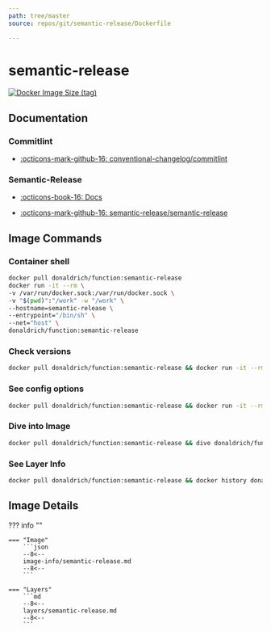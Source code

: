 ```yaml
---
path: tree/master
source: repos/git/semantic-release/Dockerfile

---
```


# semantic-release

[![Docker Image Size (tag)](https://img.shields.io/docker/image-size/donaldrich/function/semantic-release?color=blue&label=donaldrich/function:semantic-release&logo=docker&style=flat-square)](https://hub.docker.com/r/donaldrich/function/semantic-release)

## Documentation

### Commitlint

- [:octicons-mark-github-16: conventional-changelog/commitlint](https://github.com/conventional-changelog/commitlint)

### Semantic-Release

- [:octicons-book-16: Docs](https://semantic-release.gitbook.io/semantic-release)

- [:octicons-mark-github-16: semantic-release/semantic-release](https://github.com/semantic-release/semantic-release)

## Image Commands

### Container shell

```sh
docker pull donaldrich/function:semantic-release
docker run -it --rm \
-v /var/run/docker.sock:/var/run/docker.sock \
-v "$(pwd)":"/work" -w "/work" \
--hostname=semantic-release \
--entrypoint="/bin/sh" \
--net="host" \
donaldrich/function:semantic-release
```

### Check versions

```sh
docker pull donaldrich/function:semantic-release && docker run -it --rm  donaldrich/function:semantic-release validate
```

### See config options

```sh
docker pull donaldrich/function:semantic-release && docker run -it --rm  donaldrich/function:semantic-release help
```

### Dive into Image

```sh
docker pull donaldrich/function:semantic-release && dive donaldrich/function:semantic-release
```

### See Layer Info

```sh
docker pull donaldrich/function:semantic-release && docker history donaldrich/function:semantic-release
```

## Image Details

??? info ""

    === "Image"
        ```json
        --8<--
        image-info/semantic-release.md
        --8<--
        ```

    === "Layers"
        ```md
        --8<--
        layers/semantic-release.md
        --8<--
        ```
